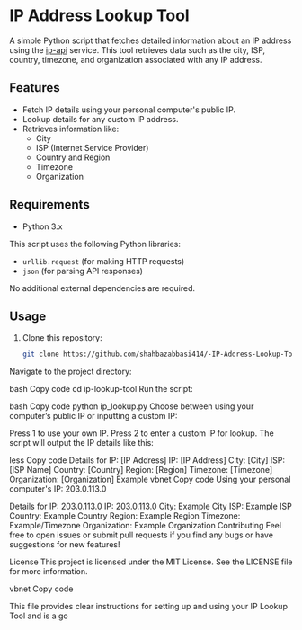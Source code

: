 # IP Address Lookup Tool

A simple Python script that fetches detailed information about an IP address using the [ip-api](http://ip-api.com) service. This tool retrieves data such as the city, ISP, country, timezone, and organization associated with any IP address.

## Features

- Fetch IP details using your personal computer's public IP.
- Lookup details for any custom IP address.
- Retrieves information like:
  - City
  - ISP (Internet Service Provider)
  - Country and Region
  - Timezone
  - Organization

## Requirements

- Python 3.x

This script uses the following Python libraries:
- `urllib.request` (for making HTTP requests)
- `json` (for parsing API responses)

No additional external dependencies are required.

## Usage

1. Clone this repository:
   ```bash
   git clone https://github.com/shahbazabbasi414/-IP-Address-Lookup-Tool-in-Python
Navigate to the project directory:

bash
Copy code
cd ip-lookup-tool
Run the script:

bash
Copy code
python ip_lookup.py
Choose between using your computer’s public IP or inputting a custom IP:

Press 1 to use your own IP.
Press 2 to enter a custom IP for lookup.
The script will output the IP details like this:

less
Copy code
Details for IP: [IP Address]
IP: [IP Address]
City: [City]
ISP: [ISP Name]
Country: [Country]
Region: [Region]
Timezone: [Timezone]
Organization: [Organization]
Example
vbnet
Copy code
Using your personal computer's IP: 203.0.113.0

Details for IP: 203.0.113.0
IP: 203.0.113.0
City: Example City
ISP: Example ISP
Country: Example Country
Region: Example Region
Timezone: Example/Timezone
Organization: Example Organization
Contributing
Feel free to open issues or submit pull requests if you find any bugs or have suggestions for new features!

License
This project is licensed under the MIT License. See the LICENSE file for more information.

vbnet
Copy code

This file provides clear instructions for setting up and using your IP Lookup Tool and is a go
